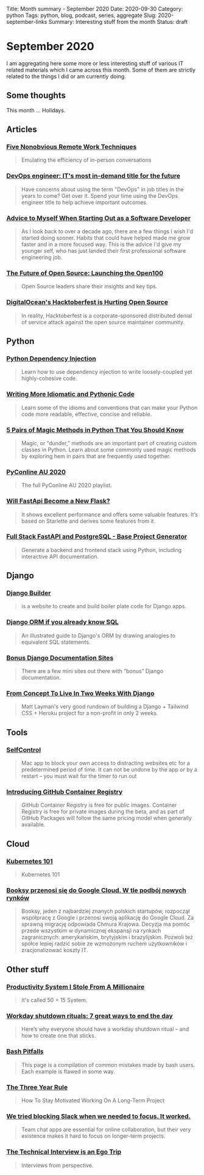 Title: Month summary - September 2020
Date: 2020-09-30
Category: python
Tags: python, blog, podcast, series, aggregate
Slug: 2020-september-links
Summary: Interesting stuff from the month
Status: draft


# September 2020

I am aggregating here some more or less interesting stuff of various IT related materials which I came across this month.
Some of them are strictly related to the things I did or am currently doing.


## Some thoughts

This month ... Holidays.


## Articles

### [Five Nonobvious Remote Work Techniques](https://queue.acm.org/detail.cfm?id=3417752)

> Emulating the efficiency of in-person conversations

### [DevOps engineer: IT's most in-demand title for the future](https://enterprisersproject.com/article/2020/8/devops-engineer-in-demand-it-title)

> Have concerns about using the term "DevOps" in job titles in the years to come? Get over it. Spend your time using the DevOps engineer title to help achieve important outcomes.

### [Advice to Myself When Starting Out as a Software Developer](https://blog.pragmaticengineer.com/advice-to-myself-when-starting-as-a-software-developer/)

> As I look back to over a decade ago, there are a few things I wish I'd started doing sooner. Habits that could have helped made me grow faster and in a more focused way. This is the advice I'd give my younger self, who has just landed their first professional software engineering job.

### [The Future of Open Source: Launching the Open100](https://www.accel.com/noteworthy/the-future-of-open-source-launching-the-open100)

> Open Source leaders share their insights and key tips.

### [DigitalOcean's Hacktoberfest is Hurting Open Source](https://blog.domenic.me/hacktoberfest/)

> In reality, Hacktoberfest is a corporate-sponsored distributed denial of service attack against the open source maintainer community.


## Python

### [Python Dependency Injection](https://testdriven.io/blog/python-dependency-injection/)

> Learn how to use dependency injection to write loosely-coupled yet highly-cohesive code.

### [Writing More Idiomatic and Pythonic Code](https://towardsdatascience.com/writing-more-idiomatic-and-pythonic-code-c22e900eaf83)

> Learn some of the idioms and conventions that can make your Python code more readable, effective, concise and reliable.

### [5 Pairs of Magic Methods in Python That You Should Know](https://medium.com/better-programming/5-pairs-of-magic-methods-in-python-you-should-know-f98f0e5356d6)

> Magic, or “dunder,” methods are an important part of creating custom classes in Python. Learn about some commonly used magic methods by exploring hem in pairs that are frequently used together.

### [PyConline AU 2020](https://www.youtube.com/playlist?list=PLs4CJRBY5F1IEFq-wumrBDRCu2EqkpY-R)

> The full PyConline AU 2020 playlist.

### [Will FastApi Become a New Flask?](https://www.polidea.com/blog/will-fastapi-become-a-new-flask/)

> It shows excellent performance and offers some valuable features. It’s based on Starlette and derives some features from it. 

### [Full Stack FastAPI and PostgreSQL - Base Project Generator](https://github.com/tiangolo/full-stack-fastapi-postgresql)

> Generate a backend and frontend stack using Python, including interactive API documentation.

## Django

### [Django Builder](https://djangobuilder.io/)

>  is a website to create and build boiler plate code for Django apps.

### [Django ORM if you already know SQL](https://dev.to/amitness/django-orm-if-you-already-know-sql-k80)

> An illustrated guide to Django's ORM by drawing analogies to equivalent SQL statements.

### [Bonus Django Documentation Sites](https://adamj.eu/tech/2020/09/03/bonus-django-documentation-sites)

> There are a few mini sites out there with “bonus” Django documentation.

### [From Concept To Live In Two Weeks With Django](https://www.mattlayman.com/blog/2020/concept-to-live-with-django)

> Matt Layman's very good rundown of building a Django + Tailwind CSS + Heroku project for a non-profit in only 2 weeks.


## Tools

### [SelfControl](https://github.com/SelfControlApp/selfcontrol/)

> Mac app to block your own access to distracting websites etc for a predetermined period of time. It can not be undone by the app or by a restart – you must wait for the timer to run out

### [Introducing GitHub Container Registry](https://github.blog/2020-09-01-introducing-github-container-registry/)

>  GitHub Container Registry is free for public images. Container Registry is free for private images during the beta, and as part of GitHub Packages will follow the same pricing model when generally available.


## Cloud

### [Kubernetes 101](https://luminousmen.com/post/kubernetes-101)

> Kubernetes 101

### [Booksy przenosi się do Google Cloud. W tle podbój nowych rynków](https://www.cloudforum.pl/2020/09/16/booksy-przenosi-sie-do-google-cloud-w-tle-podboj-nowych-rynkow/)

> Booksy, jeden z najbardziej znanych polskich startupów, rozpoczął współpracę z Google i przenosi swoją aplikację do Google Cloud. Za sprawną migrację odpowiada Chmura Krajowa. Decyzja ma pomóc przede wszystkim w dynamicznej ekspansji na rynkach zagranicznych: amerykańskim, brytyjskim i brazylijskim. Pozwoli też spółce lepiej radzić sobie ze wzmożonym ruchem użytkowników i zracjonalizować koszty IT.


## Other stuff

### [Productivity System I Stole From A Millionaire](https://www.reddit.com/r/productivity/comments/imaqbm/productivity_system_i_stole_from_a_millionaire/)

> It's called 50 + 15 System.

### [Workday shutdown rituals: 7 great ways to end the day](https://memory.ai/timely-blog/workday-shutdown-ritual)

> Here’s why everyone should have a workday shutdown ritual – and how to create one that sticks.

### [Bash Pitfalls](https://mywiki.wooledge.org/BashPitfalls)

> This page is a compilation of common mistakes made by bash users. Each example is flawed in some way. 

### [The Three Year Rule](https://durmonski.com/self-improvement/the-three-year-rule/)

> How To Stay Motivated Working On A Long-Term Project

### [We tried blocking Slack when we needed to focus. It worked.](https://zapier.com/blog/block-slack-to-focus/)

> Team chat apps are essential for online collaboration, but their very existence makes it hard to focus on longer-term projects.

### [The Technical Interview is an Ego Trip](https://blog.kowsheek.com/the-technical-interview-is-an-ego-trip/)

> Interviews from perspective.
